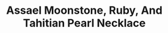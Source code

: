 ---
title: Assael Moonstone, Ruby, And Tahitian Pearl Necklace
description: |
  This elegant arrangement of luminous gemstones and Tahitian Pearls will be your go-to from day into night.
specs: |
  11.5 - 12.8mm Tahitian Natural Color Cultured Pearls, 78 carats of Moonstones and 32.88 carats of Rondelle Ruby beads, set in 18K Yellow Gold
images:
  - /uploads/assael-moonstone-ruby-and-tahitian-pearl-necklace.png
_category:
order: 9
tags:
  - necklaces
---